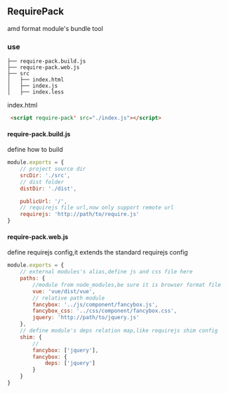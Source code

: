 ## RequirePack

amd format module's bundle tool



### use
```
├── require-pack.build.js
├── require-pack.web.js
├── src
│   ├── index.html
│   ├── index.js
│   ├── index.less
```

index.html
```html
 <script require-pack' src="./index.js"></script>

```


#### require-pack.build.js
define how to build
```js
module.exports = {
    // project source dir
    srcDir: './src',
    // dist folder
    distDir: './dist',

    publicUrl: '/',
    // requirejs file url,now only support remote url
    requirejs: 'http://path/to/require.js'
}
```

#### require-pack.web.js

define requirejs config,it extends the standard requirejs config

```js
module.exports = {
    // external modules's alias,define js and css file here
    paths: {
        //module from node_modules,be sure it is browser format file
        vue: 'vue/dist/vue',
        // relative path module
        fancybox: '../js/component/fancybox.js',
        fancybox_css: '../css/component/fancybox.css',
        jquery: 'http://path/to/jquery.js'
    },
    // define module's deps relation map,like requirejs shim config
    shim: {
        //
        fancybox: ['jquery'],
        fancybox: {
            deps: ['jquery']
        }
    }
}
```
